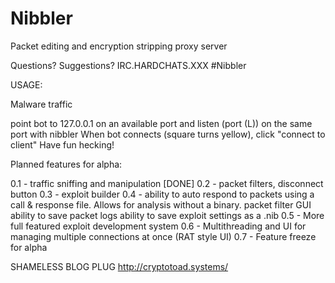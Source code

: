 Nibbler
=======

Packet editing and encryption stripping proxy server

Questions? Suggestions?
IRC.HARDCHATS.XXX #Nibbler


USAGE:

Malware traffic

point bot to 127.0.0.1 on an available port and listen (port (L)) on the same port with nibbler
When bot connects (square turns yellow), click "connect to client"
Have fun hecking!

Planned features for alpha:


0.1 - 
		traffic sniffing and manipulation [DONE]
0.2 - 
		packet filters, disconnect button
0.3 - 
		exploit builder
0.4 - 
		ability to auto respond to packets using a call & response file. Allows for analysis without a binary.
		packet filter GUI
		ability to save packet logs
		ability to save exploit settings as a .nib
0.5 - 
		More full featured exploit development system
0.6 - 
		Multithreading and UI for managing multiple connections at once (RAT style UI)
0.7 -
		Feature freeze for alpha

SHAMELESS BLOG PLUG
http://cryptotoad.systems/
